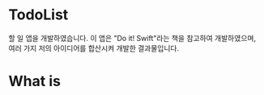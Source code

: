 # TodoList
할 일 앱을 개발하였습니다.
이 앱은 "Do it! Swift"라는 책을 참고하여 개발하였으며, 여러 가지 저의 아이디어를 합산시켜 개발한 결과물입니다.

# What is 
